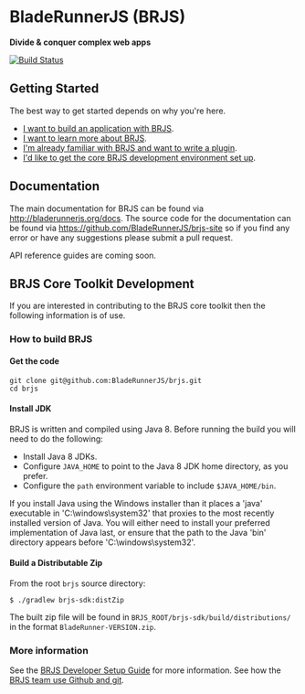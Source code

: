 # BladeRunnerJS (BRJS)

**Divide & conquer complex web apps**

[![Build Status](https://travis-ci.org/BladeRunnerJS/brjs.svg)](https://travis-ci.org/BladeRunnerJS/brjs)

## Getting Started

The best way to get started depends on why you're here.

* [I want to build an application with BRJS](http://bladerunnerjs.org/docs/use/getting_started/).
* [I want to learn more about BRJS](http://bladerunnerjs.org/docs/).
* [I'm already familiar with BRJS and want to write a plugin](http://bladerunnerjs.org/docs/extend/command_plugin_tutorial/).
* [I'd like to get the core BRJS development environment set up](https://github.com/BladeRunnerJS/brjs#brjs-core-toolkit-development).

## Documentation

The main documentation for BRJS can be found via http://bladerunnerjs.org/docs. The source code for the documentation can be found via https://github.com/BladeRunnerJS/brjs-site so if you find any error or have any suggestions please submit a pull request.

API reference guides are coming soon.

## BRJS Core Toolkit Development

If you are interested in contributing to the BRJS core toolkit then the following information is of use.

### How to build BRJS

#### Get the code

    git clone git@github.com:BladeRunnerJS/brjs.git
    cd brjs

#### Install JDK

BRJS is written and compiled using Java 8. Before running the build you will need to do the following:

  * Install Java 8 JDKs.
  * Configure `JAVA_HOME` to point to the Java 8 JDK home directory, as you prefer.
  * Configure the `path` environment variable to include `$JAVA_HOME/bin`.

If you install Java using the Windows installer than it places a 'java' executable in 'C:\windows\system32' that proxies to the most recently installed version of Java. You will either need to install your preferred implementation of Java last, or ensure that the path to the Java 'bin' directory appears before 'C:\windows\system32'.



#### Build a Distributable Zip

From the root `brjs` source directory:

    $ ./gradlew brjs-sdk:distZip

The built zip file will be found in `BRJS_ROOT/brjs-sdk/build/distributions/` in the format `BladeRunner-VERSION.zip`.

### More information

See the [BRJS Developer Setup Guide](https://github.com/BladeRunnerJS/brjs/wiki/BRJS-Developer-Setup) for more information.
See how the [BRJS team use Github and git](https://github.com/BladeRunnerJS/brjs/wiki/How-do-we-use-GitHub-and-Git%3F).
